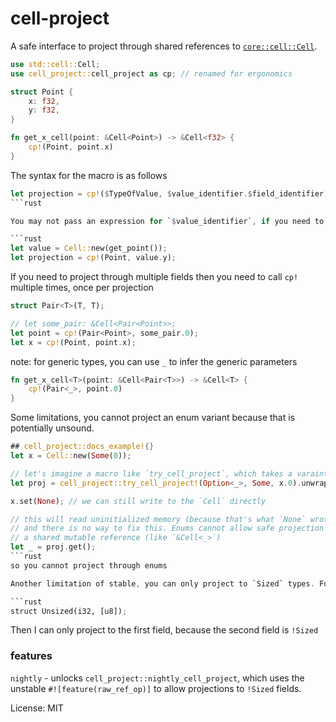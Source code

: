 # cell-project

A safe interface to project through shared references to [`core::cell::Cell`](https://!doc.rust-lang.org/core/cell/struct.Cell.html).

```rust
use std::cell::Cell;
use cell_project::cell_project as cp; // renamed for ergonomics

struct Point {
    x: f32,
    y: f32,
}

fn get_x_cell(point: &Cell<Point>) -> &Cell<f32> {
    cp!(Point, point.x)
}
```

The syntax for the macro is as follows

```rust compile_fail
let projection = cp!($TypeOfValue, $value_identifier.$field_identifier);
```rust

You may not pass an expression for `$value_identifier`, if you need to then you should do.

```rust
let value = Cell::new(get_point());
let projection = cp!(Point, value.y);
```

If you need to project through multiple fields then you need to call `cp!` multiple times, once per projection

```rust
struct Pair<T>(T, T);

// let some_pair: &Cell<Pair<Point>>;
let point = cp!(Pair<Point>, some_pair.0);
let x = cp!(Point, point.x);
```

note: for generic types, you can use `_` to infer the generic parameters

```rust
fn get_x_cell<T>(point: &Cell<Pair<T>>) -> &Cell<T> {
    cp!(Pair<_>, point.0)
}
```

Some limitations, you cannot project an enum variant because that is potentially unsound.

```rust compile_fail
## cell_project::docs_example!{}
let x = Cell::new(Some(0));

// let's imagine a macro like `try_cell_project`, which takes a varaint as well as a type
let proj = cell_project::try_cell_project!(Option<_>, Some, x.0).unwrap();

x.set(None); // we can still write to the `Cell` directly

// this will read uninitialized memory (because that's what `None` wrote in)
// and there is no way to fix this. Enums cannot allow safe projection through
// a shared mutable reference (like `&Cell<_>`)
let _ = proj.get();
```rust
so you cannot project through enums

Another limitation of stable, you can only project to `Sized` types. For example, if I have a type

```rust
struct Unsized(i32, [u8]);
```
Then I can only project to the first field, because the second field is `!Sized`

### features

`nightly` - unlocks `cell_project::nightly_cell_project`, which uses the unstable `#![feature(raw_ref_op)]` to
allow projections to `!Sized` fields.

License: MIT
